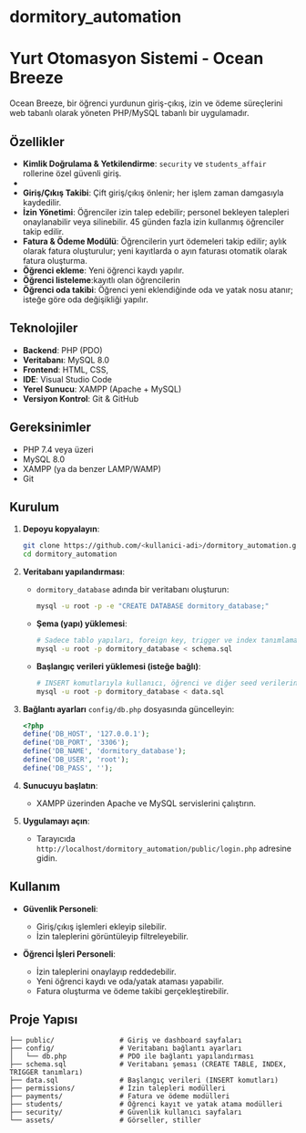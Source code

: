 # dormitory_automation 
# Yurt Otomasyon Sistemi - Ocean Breeze

Ocean Breeze, bir öğrenci yurdunun giriş-çıkış, izin ve ödeme süreçlerini web tabanlı olarak yöneten PHP/MySQL tabanlı bir uygulamadır.

## Özellikler

* **Kimlik Doğrulama & Yetkilendirme**: `security` ve `students_affair` rollerine özel güvenli giriş.
* [](assets/images/security.png)
* **Giriş/Çıkış Takibi**: Çift giriş/çıkış önlenir; her işlem zaman damgasıyla kaydedilir.
* **İzin Yönetimi**: Öğrenciler izin talep edebilir; personel bekleyen talepleri onaylanabilir veya silinebilir. 45 günden fazla izin kullanmış öğrenciler takip edilir.
* **Fatura & Ödeme Modülü**: Öğrencilerin yurt ödemeleri takip edilir; aylık olarak fatura oluşturulur; yeni kayıtlarda o ayın faturası otomatik olarak fatura oluşturma.
* **Öğrenci ekleme**: Yeni öğrenci kaydı yapılır.
* **Öğrenci listeleme**:kayıtlı olan öğrencilerin
* **Öğrenci oda takibi**: Öğrenci yeni eklendiğinde oda ve yatak nosu atanır; isteğe göre oda değişikliği yapılır.


## Teknolojiler

* **Backend**: PHP (PDO)
* **Veritabanı**: MySQL 8.0
* **Frontend**: HTML, CSS,
* **IDE**: Visual Studio Code
* **Yerel Sunucu**: XAMPP (Apache + MySQL)
* **Versiyon Kontrol**: Git & GitHub

## Gereksinimler

* PHP 7.4 veya üzeri
* MySQL 8.0
* XAMPP (ya da benzer LAMP/WAMP)
* Git

## Kurulum

1. **Depoyu kopyalayın**:

   ```bash
   git clone https://github.com/<kullanici-adi>/dormitory_automation.git
   cd dormitory_automation
   ```
2. **Veritabanı yapılandırması**:

   * `dormitory_database` adında bir veritabanı oluşturun:

     ```bash
     mysql -u root -p -e "CREATE DATABASE dormitory_database;"
     ```
   * **Şema (yapı) yüklemesi**:

     ```bash
     # Sadece tablo yapıları, foreign key, trigger ve index tanımlamaları içerir
     mysql -u root -p dormitory_database < schema.sql
     ```
   * **Başlangıç verileri yüklemesi (isteğe bağlı)**:

     ```bash
     # INSERT komutlarıyla kullanıcı, öğrenci ve diğer seed verilerini ekler
     mysql -u root -p dormitory_database < data.sql
     ```
3. **Bağlantı ayarları** `config/db.php` dosyasında güncelleyin:

   ```php
   <?php
   define('DB_HOST', '127.0.0.1');
   define('DB_PORT', '3306');
   define('DB_NAME', 'dormitory_database');
   define('DB_USER', 'root');
   define('DB_PASS', '');
   ```
4. **Sunucuyu başlatın**:

   * XAMPP üzerinden Apache ve MySQL servislerini çalıştırın.
5. **Uygulamayı açın**:

   * Tarayıcıda `http://localhost/dormitory_automation/public/login.php` adresine gidin.

## Kullanım

* **Güvenlik Personeli**:

  * Giriş/çıkış işlemleri ekleyip silebilir.
  * İzin taleplerini görüntüleyip filtreleyebilir.
* **Öğrenci İşleri Personeli**:

  * İzin taleplerini onaylayıp reddedebilir.
  * Yeni öğrenci kaydı ve oda/yatak ataması yapabilir.
  * Fatura oluşturma ve ödeme takibi gerçekleştirebilir.

## Proje Yapısı

```
├── public/                # Giriş ve dashboard sayfaları
├── config/                # Veritabanı bağlantı ayarları
│   └── db.php             # PDO ile bağlantı yapılandırması
├── schema.sql             # Veritabanı şeması (CREATE TABLE, INDEX, TRIGGER tanımları)
├── data.sql               # Başlangıç verileri (INSERT komutları)
├── permissions/           # İzin talepleri modülleri
├── payments/              # Fatura ve ödeme modülleri
├── students/              # Öğrenci kayıt ve yatak atama modülleri
├── security/              # Güvenlik kullanıcı sayfaları
└── assets/                # Görseller, stiller
```
